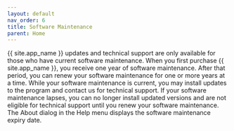 ```yaml
---
layout: default
nav_order: 6
title: Software Maintenance
parent: Home
---
```


{{ site.app_name }} updates and technical support are only available for those who have current software maintenance. When you first purchase {{ site.app_name }}, you receive one year of software maintenance. After that period, you can renew your software maintenance for one or more years at a time. While your software maintenance is current, you may install updates to the program and contact us for technical support. If your software maintenance lapses, you can no longer install updated versions and are not eligible for technical support until you renew your software maintenance. The About dialog in the Help menu displays the software maintenance expiry date.